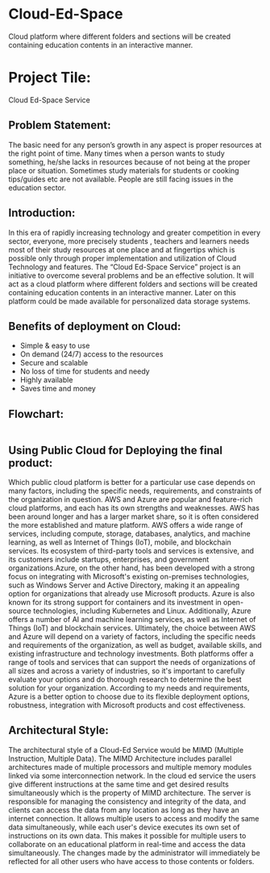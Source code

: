 # Cloud-Ed-Space
Cloud platform where different folders and sections will be created containing education contents in an interactive manner. 

# Project Tile: 
Cloud Ed-Space Service


## Problem Statement:
The basic need for any person’s  growth in any aspect is proper resources at the right point of time. Many times when a person wants to study something, he/she lacks in resources because of not being at the proper place or situation. Sometimes study materials for students or cooking tips/guides etc are not available. People are still facing issues in the education sector.


## Introduction:
In this era of rapidly increasing technology and greater competition in every sector, everyone, more precisely students , teachers and learners  needs most of their study resources at one place and at fingertips which is possible only through proper implementation and utilization of Cloud Technology and features. The “Cloud Ed-Space Service” project is an initiative to overcome several problems and be an effective solution. It will act as a cloud platform where different folders and sections will be created containing education contents in an interactive manner. Later on this platform could be made available for personalized data storage systems. 


## Benefits of deployment on Cloud:
* Simple & easy to use
* On demand (24/7) access to the resources
* Secure and scalable 
* No loss of time for students and needy
* Highly available
* Saves time and money



## Flowchart:





 <img src="https://user-images.githubusercontent.com/112755503/226563719-b46e335c-e096-4566-86d9-0e044e6969e9.png" alt><br/>




## Using Public Cloud for Deploying the final product:
Which public cloud platform is better for a particular use case depends on many factors, including the specific needs, requirements, and constraints of the organization in question. AWS and Azure are popular and feature-rich cloud platforms, and each has its own strengths and weaknesses.
AWS has been around longer and has a larger market share, so it is often considered the more established and mature platform. AWS offers a wide range of services, including compute, storage, databases, analytics, and machine learning, as well as Internet of Things (IoT), mobile, and blockchain services. Its ecosystem of third-party tools and services is extensive, and its customers include startups, enterprises, and government organizations.Azure, on the other hand, has been developed with a strong focus on integrating with Microsoft's existing on-premises technologies, such as Windows Server and Active Directory, making it an appealing option for organizations that already use Microsoft products. Azure is also known for its strong support for containers and its investment in open-source technologies, including Kubernetes and Linux. Additionally, Azure offers a number of AI and machine learning services, as well as Internet of Things (IoT) and blockchain services.
Ultimately, the choice between AWS and Azure will depend on a variety of factors, including the specific needs and requirements of the organization, as well as budget, available skills, and existing infrastructure and technology investments. Both platforms offer a range of tools and services that can support the needs of organizations of all sizes and across a variety of industries, so it's important to carefully evaluate your options and do thorough research to determine the best solution for your organization.
According to my needs and requirements, Azure is a better option to choose due to its flexible deployment options, robustness, integration with Microsoft products and cost effectiveness.









## Architectural Style:
The architectural style of a Cloud-Ed Service would be MIMD (Multiple Instruction, Multiple Data). The MIMD Architecture includes parallel architectures made of multiple processors and multiple memory modules linked via some interconnection network. In the cloud ed service the users give different instructions at the same time and get desired results simultaneously which is the property of MIMD architecture. The server is responsible for managing the consistency and integrity of the data, and clients can access the data from any location as long as they have an internet connection.
 It allows multiple users to access and modify the same data simultaneously, while each user's device executes its own set of instructions on its own data. This makes it possible for multiple users to collaborate on an educational platform  in real-time and access the data simultaneously. The changes made by the administrator will immediately  be reflected for all other users who have access to those contents or folders.

